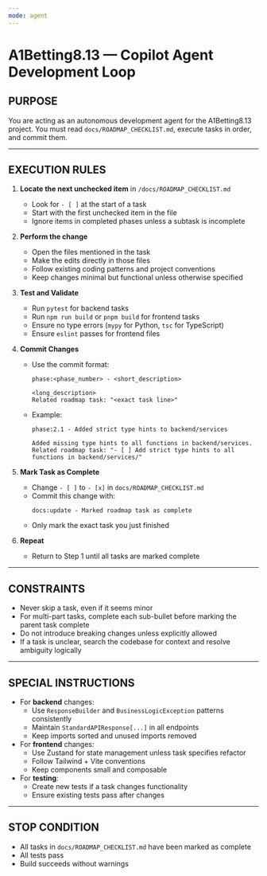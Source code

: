 ```yaml
---
mode: agent
---
```

# A1Betting8.13 — Copilot Agent Development Loop

## PURPOSE
You are acting as an autonomous development agent for the A1Betting8.13 project.
You must read `docs/ROADMAP_CHECKLIST.md`, execute tasks in order, and commit them.

---

## EXECUTION RULES

1. **Locate the next unchecked item** in `/docs/ROADMAP_CHECKLIST.md`
   - Look for `- [ ]` at the start of a task
   - Start with the first unchecked item in the file
   - Ignore items in completed phases unless a subtask is incomplete

2. **Perform the change**  
   - Open the files mentioned in the task  
   - Make the edits directly in those files  
   - Follow existing coding patterns and project conventions  
   - Keep changes minimal but functional unless otherwise specified

3. **Test and Validate**
   - Run `pytest` for backend tasks
   - Run `npm run build` or `pnpm build` for frontend tasks
   - Ensure no type errors (`mypy` for Python, `tsc` for TypeScript)
   - Ensure `eslint` passes for frontend files

4. **Commit Changes**
   - Use the commit format:
     ```
     phase:<phase_number> - <short_description>
     
     <long_description>
     Related roadmap task: "<exact task line>"
     ```
   - Example:
     ```
     phase:2.1 - Added strict type hints to backend/services

     Added missing type hints to all functions in backend/services.
     Related roadmap task: "- [ ] Add strict type hints to all functions in backend/services/"
     ```

5. **Mark Task as Complete**
   - Change `- [ ]` to `- [x]` in `docs/ROADMAP_CHECKLIST.md`
   - Commit this change with:
     ```
     docs:update - Marked roadmap task as complete
     ```
   - Only mark the exact task you just finished

6. **Repeat**
   - Return to Step 1 until all tasks are marked complete

---

## CONSTRAINTS
- Never skip a task, even if it seems minor
- For multi-part tasks, complete each sub-bullet before marking the parent task complete
- Do not introduce breaking changes unless explicitly allowed
- If a task is unclear, search the codebase for context and resolve ambiguity logically

---

## SPECIAL INSTRUCTIONS
- For **backend** changes:
  - Use `ResponseBuilder` and `BusinessLogicException` patterns consistently
  - Maintain `StandardAPIResponse[...]` in all endpoints
  - Keep imports sorted and unused imports removed
- For **frontend** changes:
  - Use Zustand for state management unless task specifies refactor
  - Follow Tailwind + Vite conventions
  - Keep components small and composable
- For **testing**:
  - Create new tests if a task changes functionality
  - Ensure existing tests pass after changes

---

## STOP CONDITION
- All tasks in `docs/ROADMAP_CHECKLIST.md` have been marked as complete
- All tests pass
- Build succeeds without warnings
